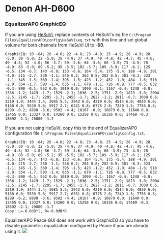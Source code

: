 # Denon AH-D600
### EqualizerAPO GraphicEQ
If you are using [HeSuVi](https://sourceforge.net/projects/hesuvi/), replace contents of HeSuVi's eq file `C:\Program Files\EqualizerAPO\config\HeSuVi\eq.txt` with this line and set global volume for both channels from HeSuVi UI to **-60**.
```
GraphicEQ: 10 -84; 20 -4.6; 22 -4.8; 23 -4.8; 25 -4.9; 26 -4.9; 28 -5.0; 30 -5.0; 32 -5.0; 35 -4.9; 37 -4.9; 40 -4.8; 42 -4.7; 45 -4.6; 49 -4.3; 52 -4.0; 56 -3.7; 59 -3.6; 64 -3.6; 68 -3.9; 73 -4.5; 78 -4.9; 83 -5.0; 89 -5.2; 95 -5.5; 102 -5.7; 109 -5.9; 117 -6.1; 125 -6.5; 134 -6.7; 143 -6.8; 153 -6.6; 164 -5.4; 175 -5.4; 188 -4.9; 201 -4.0; 215 -2.7; 230 -1.1; 246 0.2; 263 0.8; 282 0.5; 301 -0.3; 323 -1.1; 345 -1.5; 369 -1.4; 395 -1.5; 423 -1.2; 452 -1.0; 484 -1.6; 518 -2.0; 554 -1.7; 593 -1.4; 635 -1.1; 679 -1.1; 726 -0.9; 777 -0.5; 832 -0.3; 890 -0.1; 952 0.0; 1019 0.0; 1090 -0.1; 1167 -0.4; 1248 -0.8; 1336 -1.2; 1429 -1.7; 1529 -2.1; 1636 -2.5; 1751 -2.9; 1873 -3.0; 2004 -2.5; 2145 -1.7; 2295 -1.7; 2455 -1.7; 2627 -1.2; 2811 -0.7; 3008 0.6; 3219 1.9; 3444 3.4; 3685 5.5; 3943 6.0; 4219 6.0; 4514 6.0; 4830 6.0; 5168 6.0; 5530 5.6; 5917 2.7; 6331 0.8; 6775 2.8; 7249 1.3; 7756 0.3; 8299 -0.2; 8880 -3.6; 9502 -4.4; 10167 -0.9; 10879 0.0; 11640 0.0; 12455 0.0; 13327 0.0; 14260 0.0; 15258 0.0; 16326 0.0; 17469 -0.3; 18692 -2.1; 20000 -1.7
```
If you are not using HeSuVi, copy this to the end of EqualizerAPO configuration file `C:\Program Files\EqualizerAPO\config\config.txt`.
```
GraphicEQ: 10 -84; 20 -4.6; 22 -4.8; 23 -4.8; 25 -4.9; 26 -4.9; 28 -5.0; 30 -5.0; 32 -5.0; 35 -4.9; 37 -4.9; 40 -4.8; 42 -4.7; 45 -4.6; 49 -4.3; 52 -4.0; 56 -3.7; 59 -3.6; 64 -3.6; 68 -3.9; 73 -4.5; 78 -4.9; 83 -5.0; 89 -5.2; 95 -5.5; 102 -5.7; 109 -5.9; 117 -6.1; 125 -6.5; 134 -6.7; 143 -6.8; 153 -6.6; 164 -5.4; 175 -5.4; 188 -4.9; 201 -4.0; 215 -2.7; 230 -1.1; 246 0.2; 263 0.8; 282 0.5; 301 -0.3; 323 -1.1; 345 -1.5; 369 -1.4; 395 -1.5; 423 -1.2; 452 -1.0; 484 -1.6; 518 -2.0; 554 -1.7; 593 -1.4; 635 -1.1; 679 -1.1; 726 -0.9; 777 -0.5; 832 -0.3; 890 -0.1; 952 0.0; 1019 0.0; 1090 -0.1; 1167 -0.4; 1248 -0.8; 1336 -1.2; 1429 -1.7; 1529 -2.1; 1636 -2.5; 1751 -2.9; 1873 -3.0; 2004 -2.5; 2145 -1.7; 2295 -1.7; 2455 -1.7; 2627 -1.2; 2811 -0.7; 3008 0.6; 3219 1.9; 3444 3.4; 3685 5.5; 3943 6.0; 4219 6.0; 4514 6.0; 4830 6.0; 5168 6.0; 5530 5.6; 5917 2.7; 6331 0.8; 6775 2.8; 7249 1.3; 7756 0.3; 8299 -0.2; 8880 -3.6; 9502 -4.4; 10167 -0.9; 10879 0.0; 11640 0.0; 12455 0.0; 13327 0.0; 14260 0.0; 15258 0.0; 16326 0.0; 17469 -0.3; 18692 -2.1; 20000 -1.7
Copy: L=-6.0dB*l, R=-6.0dB*R
```
EqualizerAPO Peace GUI does not work with GraphicEQ so you have to disable parametric equalization configured by Peace if you are already using it.
![](https://raw.githubusercontent.com/jaakkopasanen/AutoEq/master/results/Innerfidelity%202017/innerfidelity/onear/Denon%20AH-D600/Denon%20AH-D600.png)
